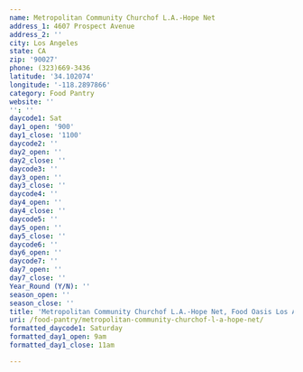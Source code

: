```yaml
---
name: Metropolitan Community Churchof L.A.-Hope Net
address_1: 4607 Prospect Avenue
address_2: ''
city: Los Angeles
state: CA
zip: '90027'
phone: (323)669-3436
latitude: '34.102074'
longitude: '-118.2897866'
category: Food Pantry
website: ''
'': ''
daycode1: Sat
day1_open: '900'
day1_close: '1100'
daycode2: ''
day2_open: ''
day2_close: ''
daycode3: ''
day3_open: ''
day3_close: ''
daycode4: ''
day4_open: ''
day4_close: ''
daycode5: ''
day5_open: ''
day5_close: ''
daycode6: ''
day6_open: ''
daycode7: ''
day7_open: ''
day7_close: ''
Year_Round (Y/N): ''
season_open: ''
season_close: ''
title: 'Metropolitan Community Churchof L.A.-Hope Net, Food Oasis Los Angeles'
uri: /food-pantry/metropolitan-community-churchof-l-a-hope-net/
formatted_daycode1: Saturday
formatted_day1_open: 9am
formatted_day1_close: 11am

---
```

